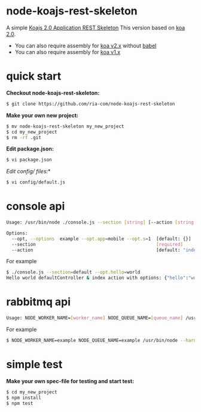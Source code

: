 node-koajs-rest-skeleton
===================

A simple [Koajs 2.0 Application REST Skeleton](https://github.com/ria-com/node-koajs-rest-skeleton)
This version based on [koa 2.0](https://github.com/koajs/koa/tree/v2.x). 

  * You can also require assembly for [koa v2.x](https://github.com/ria-com/node-koajs-rest-skeleton/tree/v2.x) without [babel](https://babeljs.io)
  * You can also require assembly for [koa v1.x](https://github.com/ria-com/node-koajs-rest-skeleton/tree/v1.x)
    

quick start
===========

**Checkout node-koajs-rest-skeleton:**

```sh
$ git clone https://github.com/ria-com/node-koajs-rest-skeleton
```

**Make your own new project:**

```sh
$ mv node-koajs-rest-skeleton my_new_project
$ cd my_new_project
$ rm -rf .git
```

**Edit package.json:**

```sh
$ vi package.json
```

**Edit config/* files:**

```sh
$ vi config/default.js
```

console api
===========

```sh
Usage: /usr/bin/node ./console.js --section [string] [--action [string]] [--opt [object]]

Options:
  --opt, --options  example --opt.app=mobile --opt.s=1  [default: {}]
  --section                                             [required]
  --action                                              [default: "index"]
```

For example 
```sh
$ ./console.js --section=default --opt.hello=world
Hello world defaultController & index action with options: {"hello":"world"}
```

rabbitmq api
============

```sh
Usage: NODE_WORKER_NAME=[worker_name] NODE_QUEUE_NAME=[queue_name] /usr/bin/node --harmony ./worker.js
```

For example 
```sh
$ NODE_WORKER_NAME=example NODE_QUEUE_NAME=example /usr/bin/node --harmony ./worker.js
```


simple test
===========

**Make your own spec-file for testing and start test:**

```sh
$ cd my_new_project
$ npm install
$ npm test
```
